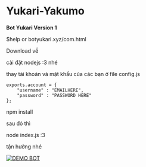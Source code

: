 # Yukari-Yakumo

**Bot Yukari Version 1**

$help or botyukari.xyz/com.html

Download về 

cài đặt nodejs :3 nhé

thay tài khoản và mật khẩu của các bạn ở file config.js
```
exports.account = {
    "username" : "EMAILHERE",
    "password" : "PASSWORD HERE"
};
```

npm install

sau đó thì 

node index.js :3 

tận hưởng nhé


[![DEMO BOT](https://i.ytimg.com/vi_webp/sPxYlhMkZtU/sddefault.webp)](https://www.youtube.com/watch?v=sPxYlhMkZtU "DEMO YUKARI BOT")
